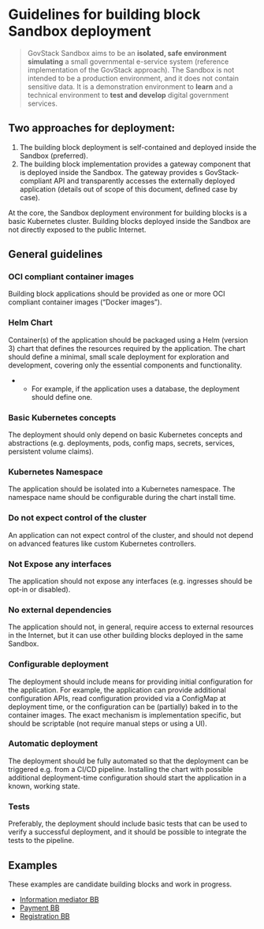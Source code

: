 # Guidelines for building block Sandbox deployment

> GovStack Sandbox aims to be an **isolated, safe environment simulating** a small governmental
> e-service system (reference implementation of the GovStack approach). The Sandbox is not intended to be a production
> environment, and it does not contain sensitive data. It is a demonstration environment to **learn** and a technical
> environment to **test and develop** digital government services.

## Two approaches for deployment:

1. The building block deployment is self-contained and deployed inside the Sandbox (preferred). 
2. The building block implementation provides a gateway component that is deployed inside the Sandbox. The gateway
provides s GovStack-compliant API and transparently accesses the externally deployed application (details out of
 scope of this document, defined case by case).

At the core, the Sandbox deployment environment for building blocks is a basic Kubernetes cluster. Building blocks deployed inside the Sandbox are not directly exposed to the public Internet.

## General guidelines

### OCI compliant container images
Building block applications should be provided as one or more OCI compliant container images (“Docker images”).

### Helm Chart
Container(s) of the application  should be packaged using a Helm (version 3) chart that defines the resources required by
the application. The chart should define a minimal, small scale deployment for exploration and development, covering only the essential
components and functionality.

* * For example, if the application uses a database, the deployment should define one.

### Basic Kubernetes concepts
The deployment should only depend on basic Kubernetes concepts and abstractions (e.g. deployments, pods, config maps,
secrets, services, persistent volume claims).

### Kubernetes Namespace
The application should be isolated into a Kubernetes namespace. The namespace name should be configurable during the
chart install time.

### Do not expect control of the cluster
An application can not expect control of the cluster, and should not depend on advanced features like custom Kubernetes
controllers.

### Not Expose any interfaces
The application should not expose any interfaces (e.g. ingresses should be opt-in or disabled).

### No external dependencies
The application should not, in general, require access to external resources in the Internet, but it can use other 
building blocks deployed in the same Sandbox.

### Configurable deployment
The deployment should include means for providing initial configuration for the application. For example, 
the application can provide additional configuration APIs, read configuration provided via a ConfigMap at deployment 
 time, or the configuration can be (partially) baked in to the container images. The exact mechanism is implementation 
 specific, but should be scriptable (not require manual steps or using a UI).

### Automatic deployment
The deployment should be fully automated so that the deployment can be triggered e.g. from a
CI/CD pipeline. Installing the chart with possible additional deployment-time configuration should start the application
in a known, working state.

### Tests
Preferably, the deployment should include basic tests that can be used to verify a successful deployment, and it
should be possible to integrate the tests to the pipeline.

## Examples
These examples are candidate building blocks and work in progress.

* [Information mediator BB](https://github.com/GovStackWorkingGroup/sandbox-bb-information-mediator)
* [Payment BB](https://github.com/GovStackWorkingGroup/sandbox-bb-payments)
* [Registration BB](https://github.com/GovStackWorkingGroup/sandbox-bb-registration)